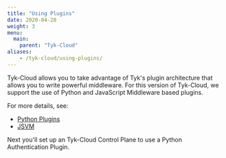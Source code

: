 ```yaml
---
title: "Using Plugins"
date: 2020-04-28
weight: 3
menu:
  main:
    parent: "Tyk-Cloud"
aliases:
    - /tyk-cloud/using-plugins/
---
```


Tyk-Cloud allows you to take advantage of Tyk's plugin architecture that allows you to write powerful middleware. For this version of Tyk-Cloud, we support the use of Python and JavaScript Middleware based plugins.

For more details, see: 
* [Python Plugins](/docs/plugins/rich-plugins/python/)
* [JSVM](/docs/plugins/javascript-middleware/)

Next you'll set up an Tyk-Cloud Control Plane to use a Python Authentication Plugin.